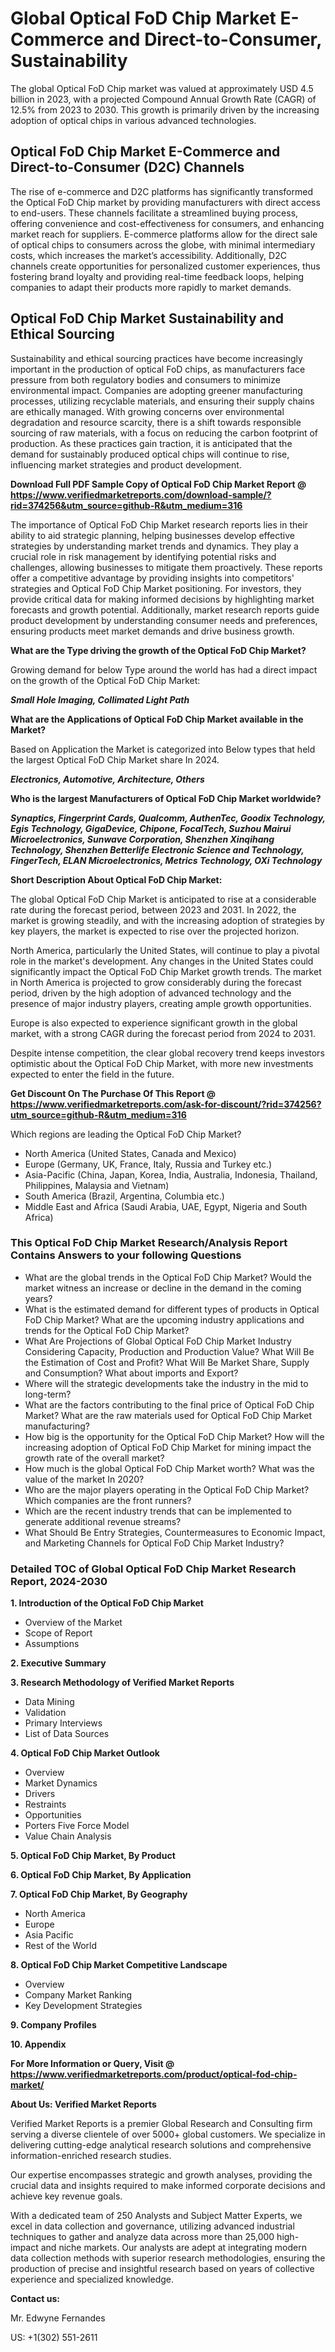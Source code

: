 <h1>Global Optical FoD Chip Market E-Commerce and Direct-to-Consumer, Sustainability</h1><p class=""><p>The global Optical FoD Chip market was valued at approximately USD 4.5 billion in 2023, with a projected Compound Annual Growth Rate (CAGR) of 12.5% from 2023 to 2030. This growth is primarily driven by the increasing adoption of optical chips in various advanced technologies.</p><h2>Optical FoD Chip Market E-Commerce and Direct-to-Consumer (D2C) Channels</h2><p>The rise of e-commerce and D2C platforms has significantly transformed the Optical FoD Chip market by providing manufacturers with direct access to end-users. These channels facilitate a streamlined buying process, offering convenience and cost-effectiveness for consumers, and enhancing market reach for suppliers. E-commerce platforms allow for the direct sale of optical chips to consumers across the globe, with minimal intermediary costs, which increases the market’s accessibility. Additionally, D2C channels create opportunities for personalized customer experiences, thus fostering brand loyalty and providing real-time feedback loops, helping companies to adapt their products more rapidly to market demands.</p><h2>Optical FoD Chip Market Sustainability and Ethical Sourcing</h2><p>Sustainability and ethical sourcing practices have become increasingly important in the production of optical FoD chips, as manufacturers face pressure from both regulatory bodies and consumers to minimize environmental impact. Companies are adopting greener manufacturing processes, utilizing recyclable materials, and ensuring their supply chains are ethically managed. With growing concerns over environmental degradation and resource scarcity, there is a shift towards responsible sourcing of raw materials, with a focus on reducing the carbon footprint of production. As these practices gain traction, it is anticipated that the demand for sustainably produced optical chips will continue to rise, influencing market strategies and product development.</p></p><p class=""><strong>Download Full PDF Sample Copy of Optical FoD Chip Market Report @ <a href="https://www.verifiedmarketreports.com/download-sample/?rid=374256&utm_source=github-R&utm_medium=316" target="_blank">https://www.verifiedmarketreports.com/download-sample/?rid=374256&utm_source=github-R&utm_medium=316</a></strong></p><p>The importance of&nbsp;Optical FoD Chip Market research reports lies in their ability to aid strategic planning, helping businesses develop effective strategies by understanding market trends and dynamics. They play a crucial role in risk management by identifying potential risks and challenges, allowing businesses to mitigate them proactively. These reports offer a competitive advantage by providing insights into competitors' strategies and Optical FoD Chip Market positioning. For investors, they provide critical data for making informed decisions by highlighting market forecasts and growth potential. Additionally, market research reports guide product development by understanding consumer needs and preferences, ensuring products meet market demands and drive business growth.</p><p><strong>What are the&nbsp;Type driving the growth of the Optical FoD Chip Market?</strong></p><p id="" class="">Growing demand for below Type around the world has had a direct impact on the growth of the Optical FoD Chip Market:</p><p class=""><em><strong>Small Hole Imaging, Collimated Light Path</strong></em></p><p class=""><strong>What are the&nbsp;Applications&nbsp;of Optical FoD Chip Market available in the Market?</strong></p><p id="" class="">Based on Application the Market is categorized into Below types that held the largest Optical FoD Chip Market share In 2024.</p><p class=""><em><strong>Electronics, Automotive, Architecture, Others</strong></em></p><p class=""><strong>Who is the largest Manufacturers of Optical FoD Chip Market worldwide?</strong></p><p><em><strong>Synaptics, Fingerprint Cards, Qualcomm, AuthenTec, Goodix Technology, Egis Technology, GigaDevice, Chipone, FocalTech, Suzhou Mairui Microelectronics, Sunwave Corporation, Shenzhen Xinqihang Technology, Shenzhen Betterlife Electronic Science and Technology, FingerTech, ELAN Microelectronics, Metrics Technology, OXi Technology</strong></em></p><p id="" class=""><strong>Short Description About Optical FoD Chip Market:</strong></p><p>The global Optical FoD Chip Market is anticipated to rise at a considerable rate during the forecast period, between 2023 and 2031. In 2022, the market is growing steadily, and with the increasing adoption of strategies by key players, the market is expected to rise over the projected horizon.</p><p>North America, particularly the United States, will continue to play a pivotal role in the market's development. Any changes in the United States could significantly impact the Optical FoD Chip Market growth trends. The market in North America is projected to grow considerably during the forecast period, driven by the high adoption of advanced technology and the presence of major industry players, creating ample growth opportunities.</p><p>Europe is also expected to experience significant growth in the global market, with a strong CAGR during the forecast period from 2024 to 2031.</p><p>Despite intense competition, the clear global recovery trend keeps investors optimistic about the Optical FoD Chip Market, with more new investments expected to enter the field in the future.</p><p id="" class=""><strong>Get Discount On The Purchase Of This Report @ <a href="https://www.verifiedmarketreports.com/ask-for-discount/?rid=374256?utm_source=github-R&utm_medium=316" target="_blank">https://www.verifiedmarketreports.com/ask-for-discount/?rid=374256?utm_source=github-R&utm_medium=316</a></strong></p><p class="">Which regions are leading the Optical FoD Chip Market?</p><ul><li>North America (United States, Canada and Mexico)</li><li>Europe (Germany, UK, France, Italy, Russia and Turkey etc.)</li><li>Asia-Pacific (China, Japan, Korea, India, Australia, Indonesia, Thailand, Philippines, Malaysia and Vietnam)</li><li>South America (Brazil, Argentina, Columbia etc.)</li><li>Middle East and Africa (Saudi Arabia, UAE, Egypt, Nigeria and South Africa)</li></ul><h3 id="" class="">This Optical FoD Chip Market Research/Analysis Report Contains Answers to your following Questions</h3><ul><li>What are the global trends in the Optical FoD Chip Market? Would the market witness an increase or decline in the demand in the coming years?</li><li>What is the estimated demand for different types of products in Optical FoD Chip Market? What are the upcoming industry applications and trends for the Optical FoD Chip Market?</li><li>What Are Projections of Global Optical FoD Chip Market Industry Considering Capacity, Production and Production Value? What Will Be the Estimation of Cost and Profit? What Will Be Market Share, Supply and Consumption? What about imports and Export?</li><li>Where will the strategic developments take the industry in the mid to long-term?</li><li>What are the factors contributing to the final price of Optical FoD Chip Market? What are the raw materials used for Optical FoD Chip Market manufacturing?</li><li>How big is the opportunity for the Optical FoD Chip Market? How will the increasing adoption of Optical FoD Chip Market for mining impact the growth rate of the overall market?</li><li>How much is the global Optical FoD Chip Market worth? What was the value of the market In 2020?</li><li>Who are the major players operating in the Optical FoD Chip Market? Which companies are the front runners?</li><li>Which are the recent industry trends that can be implemented to generate additional revenue streams?</li><li>What Should Be Entry Strategies, Countermeasures to Economic Impact, and Marketing Channels for Optical FoD Chip Market Industry?</li></ul><h3 id="" class="">Detailed TOC of Global Optical FoD Chip Market Research Report, 2024-2030</h3><p id="" class=""><strong>1. Introduction of the Optical FoD Chip Market</strong></p><ul><li>Overview of the Market</li><li>Scope of Report</li><li>Assumptions</li></ul><p id="" class=""><strong>2. Executive Summary</strong></p><p id="" class=""><strong>3. Research Methodology of Verified Market Reports</strong></p><ul><li>Data Mining</li><li>Validation</li><li>Primary Interviews</li><li>List of Data Sources</li></ul><p id="" class=""><strong>4. Optical FoD Chip Market Outlook</strong></p><ul><li>Overview</li><li>Market Dynamics</li><li>Drivers</li><li>Restraints</li><li>Opportunities</li><li>Porters Five Force Model</li><li>Value Chain Analysis</li></ul><p id="" class=""><strong>5. Optical FoD Chip Market, By Product</strong></p><p id="" class=""><strong>6. Optical FoD Chip Market, By Application</strong></p><p id="" class=""><strong>7. Optical FoD Chip Market, By Geography</strong></p><ul><li>North America</li><li>Europe</li><li>Asia Pacific</li><li>Rest of the World</li></ul><p id="" class=""><strong>8. Optical FoD Chip Market Competitive Landscape</strong></p><ul><li>Overview</li><li>Company Market Ranking</li><li>Key Development Strategies</li></ul><p id="" class=""><strong>9. Company Profiles</strong></p><p id="" class=""><strong>10. Appendix</strong></p><p id="" class=""><strong>For More Information or Query, Visit @ <a href="https://www.verifiedmarketreports.com/product/optical-fod-chip-market/" target="_blank">https://www.verifiedmarketreports.com/product/optical-fod-chip-market/</a></strong></p><p id="" class=""><strong>About Us: Verified Market Reports</strong></p><p id="" class="">Verified Market Reports is a premier Global Research and Consulting firm serving a diverse clientele of over 5000+ global customers. We specialize in delivering cutting-edge analytical research solutions and comprehensive information-enriched research studies.</p><p id="" class="">Our expertise encompasses strategic and growth analyses, providing the crucial data and insights required to make informed corporate decisions and achieve key revenue goals.</p><p id="" class="">With a dedicated team of 250 Analysts and Subject Matter Experts, we excel in data collection and governance, utilizing advanced industrial techniques to gather and analyze data across more than 25,000 high-impact and niche markets. Our analysts are adept at integrating modern data collection methods with superior research methodologies, ensuring the production of precise and insightful research based on years of collective experience and specialized knowledge.</p><p id="" class=""><strong>Contact us:</strong></p><p id="" class="">Mr. Edwyne Fernandes</p><p id="" class="">US: +1(302) 551-2611</p>